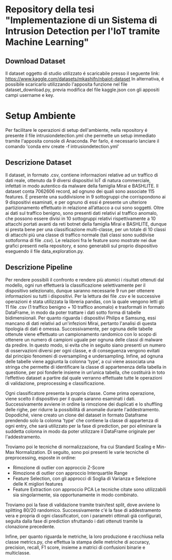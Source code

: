 # Repository della tesi "Implementazione di un Sistema di Intrusion Detection per l'IoT tramite Machine Learning"

## Download Dataset
Il dataset oggetto di studio utilizzato é scaricabile presso il seguente link: https://www.kaggle.com/datasets/mkashifn/nbaiot-dataset
In alternativa, é possibile scaricarlo utilizzando l'apposita funzione nel file dataset_download.py, previa modifica del file kaggle.json con gli appositi campi username e key.

# Setup Ambiente
Per facilitare le operazioni di setup dell'ambiente, nella repository é presente il file intrusiondetection.yml che permette un setup immediato tramite l'apposita console di Anaconda. Per farlo, é necessario lanciare il comando 'conda env create -f intrusiondetection.yml'

## Descrizione Dataset
Il dataset, in formato .csv, contiene informazioni relative ad un traffico di dati reale, ottenuto da 9 diversi dispositivi IoT di natura commerciale, infettati in modo autentico da malware della famiglia Mirai e BASHLITE. Il dataset conta 7062606 record, ad ognuno dei quali sono associate 115 features. É presente una suddivisione in 9 sottogruppi che corrispondono ai 9 dispositivi esaminati, e per ognuno di essi é presente un ulteriore partizionamento effettuato in relazione all’attacco a cui sono soggetti. Oltre ai dati sul traffico benigno, sono presenti dati relativi al traffico anomalo, che possono essere divisi in 10 sottogruppi relativi rispettivamente a 10 attacchi portati avanti da reti botnet della famiglia Mirai e BASHLITE, dunque si presta bene per una classificazione multi-classe, per un totale di 10 classi di attacchi più una classe di traffico normale (tali classi sono suddivise sottoforma di file .csv).
Le relazioni fra le feature sono mostrate nei due grafici presenti nella repository, e sono generabili sul proprio dispositivo eseguendo il file data_exploration.py.

## Descrizione Pipeline
Per rendere possibili il confronto e rendere più atomici i risultati ottenuti dal modello, ogni run effettuerà la classificazione selettivamente per il dispositivo selezionato, dunque saranno necessarie 9 run per ottenere informazioni su tutti i dispositivi. 
Per la lettura dei file .csv e le successive operazioni é stata utilizzata la libreria pandas, con la quale vengono letti gli 11 file .csv (1 traffico benigno + 10 traffico anomalo) e trasformati in formato DataFrame, in modo da poter trattare i dati sotto forma di tabelle bidimensionali. 
Per quanto riguarda i dispositivi Philips e Samsung, essi mancano di dati relativi ad un'infezioni Mirai, pertanto l'analisi di questa tipologia di dati é omessa.
Successivamente, per ognuna delle tabelle ottenute viene effettuato un campionamento randomico con lo scopo di ottenere un numero di campioni uguale per ognuna delle classi di malware da predire. In questo modo, si evita che in seguito siano presenti un numero di osservazioni diversi per ogni classe, e di conseguenza vengono evitati dal principio fenomeni di oversampling e undersampling.
Infine, ad ognuna delle tabelle viene aggiunta la colonna ’type’, a cui viene associata una stringa che permette di identificare la classe di appartenenza della tabella in questione, per poi fonderle insieme in un’unica tabella, che costituirà in toto l’effettivo dataset a partire dal quale verranno effettuate tutte le operazioni di validazione, preprocessing e classificazione.

Ogni classificatore presenta la propria classe. Come prima operazione, viene scelto il dispositivo per il quale saranno esaminati i dati.
Successivamente avviene in ordine la rimozione dei duplicati e lo shuffling delle righe, per ridurre la possibilitá di anomalie durante l'addestramento.
Dopodiché, viene creato un clone del dataset in formato Dataframe prendendo solo la colonna 'type' che contiene la classe di appartenza di ogni entry, che sará utilizzato per la fase di prediction, per poi eliminare la suddetta colonna in modo da poter utilizzare il DataFrame originale per l'addestramento.

Troviamo poi le tecniche di normalizzazione, fra cui Standard Scaling e Min-Max Normalization.
Di seguito, sono poi presenti le varie tecniche di preprocessing, esposte in ordine:
- Rimozione di outlier con approccio Z-Score
- Rimozione di outlier con approccio Interquartile Range
- Feature Selection, con gli approcci di Soglia di Varianza e Selezione delle K migliori features
- Feature Extraction con approccio PCA
Le tecniche citate sono utilizzabili sia singolarmente, sia opportunamente in modo combinato.

Troviamo poi la fase di validazione tramite train/test split, dove avviene lo splitting 80/20 randomico.
Successivamente c'é la fase di addestramento vera e propria di ogni classificatori, con i parametri ottimali giá configurati, seguita dalla fase di prediction sfruttando i dati ottenuti tramite la clonazione precedente.

Infine, per quanto riguarda le metriche, la loro produzione é racchiusa nella classe metrics.py, che effettua la stampa delle metriche di accuracy, precision, recall, F1 score, insieme a matrici di confusioni binarie e multiclasse.




